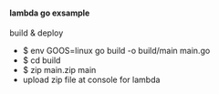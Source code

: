#### lambda go exsample

build & deploy

- $ env GOOS=linux go build -o build/main main.go
- $ cd build
- $ zip main.zip main
- upload zip file at console for lambda
